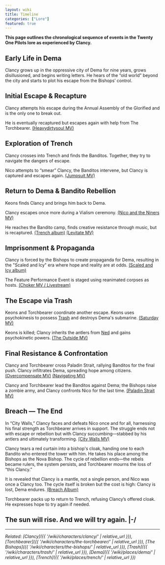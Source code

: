 ```yaml
---
layout: wiki
title: Timeline
categories: ["Lore"]
featured: true
---
```


**This page outlines the chronological sequence of events in the Twenty One Pilots lore as experienced by Clancy.**

<div class="timeline-container">

  <div class="timeline-section">
    <h2><span class="tape-accent-yellow">Early Life in Dema</span></h2>
    <div class="timeline-event">
      <div class="timeline-marker"></div>
      <div class="timeline-content">
        <p>Clancy grows up in the oppressive city of Dema for nine years, grows disillusioned, and begins writing letters. He hears of the “old world” beyond the city and starts to plot his escape from the Bishops’ control.</p>
      </div>
    </div>
  </div>

  <div class="timeline-section">
    <h2><span class="tape-accent-red">Initial Escape & Recapture</span></h2>
    <div class="timeline-event">
      <div class="timeline-marker"></div>
      <div class="timeline-content">
        <p>Clancy attempts his escape during the Annual Assembly of the Glorified and is the only one to break out.</p>
      </div>
    </div>
    <div class="timeline-event">
      <div class="timeline-marker"></div>
      <div class="timeline-content">
        <p>He is eventually recaptured but escapes again with help from The Torchbearer.
        <a href="{{ '/wiki/media/heavydirtysoul-mv/' | relative_url }}" class="timeline-event-link">(Heavydirtysoul MV)</a></p>
      </div>
    </div>
  </div>

  <div class="timeline-section">
    <h2><span class="tape-accent-yellow">Exploration of Trench</span></h2>
    <div class="timeline-event">
      <div class="timeline-marker"></div>
      <div class="timeline-content">
        <p>Clancy crosses into Trench and finds the Banditos. Together, they try to navigate the dangers of escape.</p>
      </div>
    </div>
    <div class="timeline-event">
      <div class="timeline-marker"></div>
      <div class="timeline-content">
        <p>Nico attempts to “smear” Clancy, the Banditos intervene, but Clancy is captured and escapes again.
        <a href="{{ '/wiki/media/jumpsuit-mv/' | relative_url }}" class="timeline-event-link">(Jumpsuit MV)</a></p>
      </div>
    </div>
  </div>

  <div class="timeline-section">
    <h2><span class="tape-accent-red">Return to Dema & Bandito Rebellion</span></h2>
    <div class="timeline-event">
      <div class="timeline-marker"></div>
      <div class="timeline-content">
        <p>Keons finds Clancy and brings him back to Dema.</p>
      </div>
    </div>
    <div class="timeline-event">
      <div class="timeline-marker"></div>
      <div class="timeline-content">
        <p>Clancy escapes once more during a Vialism ceremony.
        <a href="{{ '/wiki/media/nico-and-the-niners-mv/' | relative_url }}" class="timeline-event-link">(Nico and the Niners MV)</a></p>
      </div>
    </div>
    <div class="timeline-event">
      <div class="timeline-marker"></div>
      <div class="timeline-content">
        <p>He reaches the Bandito camp, finds creative resistance through music, but is recaptured.
        <a href="{{ '/wiki/media/trench-album/' | relative_url }}" class="timeline-event-link">(Trench album)</a>
        <a href="{{ '/wiki/media/levitate-mv/' | relative_url }}" class="timeline-event-link">(Levitate MV)</a>
        </p>
      </div>
    </div>
  </div>

  <div class="timeline-section">
    <h2><span class="tape-accent-yellow">Imprisonment & Propaganda</span></h2>
    <div class="timeline-event">
      <div class="timeline-marker"></div>
      <div class="timeline-content">
        <p>Clancy is forced by the Bishops to create propaganda for Dema, resulting in the "Scaled and Icy" era where hope and reality are at odds.
        <a href="{{ '/wiki/media/scaled-and-icy-album/' | relative_url }}" class="timeline-event-link">(Scaled and Icy album)</a></p>
      </div>
    </div>
    <div class="timeline-event">
      <div class="timeline-marker"></div>
      <div class="timeline-content">
        <p>The Feature Performance Event is staged using reanimated corpses as hosts.
        <a href="{{ '/wiki/media/choker-mv/' | relative_url }}" class="timeline-event-link">(Choker MV / Livestream)</a></p>
      </div>
    </div>
  </div>

  <div class="timeline-section">
    <h2><span class="tape-accent-red">The Escape via Trash</span></h2>
    <div class="timeline-event">
      <div class="timeline-marker"></div>
      <div class="timeline-content">
        <p>Keons and Torchbearer coordinate another escape. Keons uses psychokinesis to possess <a href="{{ '/wiki/characters/trash/' | relative_url }}">Trash</a> and destroys Dema's submarine.
        <a href="{{ '/wiki/media/saturday-mv/' | relative_url }}" class="timeline-event-link">(Saturday MV)</a></p>
      </div>
    </div>
    <div class="timeline-event">
      <div class="timeline-marker"></div>
      <div class="timeline-content">
        <p>Keons is killed; Clancy inherits the antlers from <a href="{{ '/wiki/characters/ned/' | relative_url }}">Ned</a> and gains psychokinetic powers.
        <a href="{{ '/wiki/media/the-outside-mv/' | relative_url }}" class="timeline-event-link">(The Outside MV)</a></p>
      </div>
    </div>
  </div>

  <div class="timeline-section">
    <h2><span class="tape-accent-yellow">Final Resistance & Confrontation</span></h2>
    <div class="timeline-event">
      <div class="timeline-marker"></div>
      <div class="timeline-content">
        <p>Clancy and Torchbearer cross Paladin Strait, rallying Banditos for the final push. Clancy infiltrates Dema, spreading hope among citizens.
        <a href="{{ '/wiki/media/overcompensate-mv/' | relative_url }}" class="timeline-event-link">(Overcompensate MV)</a>
        <a href="{{ '/wiki/media/navigating-mv/' | relative_url }}" class="timeline-event-link">(Navigating MV)</a>
        </p>
      </div>
    </div>
    <div class="timeline-event">
      <div class="timeline-marker"></div>
      <div class="timeline-content">
        <p>Clancy and Torchbearer lead the Banditos against Dema; the Bishops raise a zombie army, and Clancy confronts Nico for the last time.
        <a href="{{ '/wiki/media/paladin-strait-mv/' | relative_url }}" class="timeline-event-link">(Paladin Strait MV)</a></p>
      </div>
    </div>
  </div>

  <div class="timeline-section">
    <h2><span class="tape-accent-red">Breach — The End</span></h2>
    <div class="timeline-event">
      <div class="timeline-marker"></div>
      <div class="timeline-content">
          <p>In “City Walls,” Clancy faces and defeats Nico once and for all, harnessing his final strength as Torchbearer arrives in support. The struggle ends not with escape or rebellion but with Clancy succumbing—stabbed by his antlers and ultimately transforming. <a href="{{ '/wiki/media/city-walls-mv/' | relative_url }}" class="timeline-event-link">(City Walls MV)</a></p>
        </div>
    </div>
    <div class="timeline-marker"></div>
      <div class="timeline-content">
          <p>Clancy tears a red curtain into a bishop's cloak, handing one to each Bandito who entered the tower with him. He takes his place among the Bishops as the Nova Bishop. The cycle of rebellion ends—the rebels became rulers, the system persists, and Torchbearer mourns the loss of “this Clancy.”</p>
      </div>
    </div>
    <div class="timeline-marker"></div>
      <div class="timeline-content">
          <p>It is revealed that Clancy is a mantle, not a single person, and Nico was once a Clancy too. The cycle itself is broken but the cost is high: Clancy is lost, Dema endures. <a href="{{ '/wiki/albums/breach/' | relative_url }}" class="timeline-event-link">(Breach Album)</a></p>
          </div>
    </div>
    <div class="timeline-marker"></div>
      <div class="timeline-content">
          <p>Torchbearer packs up to return to Trench, refusing Clancy’s offered cloak. He expresses hope to try again if needed.</p>
          </div>
    </div>
      </div>
        <h2><span class="tape-accent-yellow">The sun will rise. And we will try again. |-/</span></h2>
    </div>

</div>

---

*Related: [Clancy]({{ '/wiki/characters/clancy/' | relative_url }}), [Torchbearer]({{ '/wiki/characters/the-torchbearer/' | relative_url }}), [The Bishops]({{ '/wiki/characters/the-bishops/' | relative_url }}), [Trash]({{ '/wiki/characters/trash/' | relative_url }}), [Dema]({{ '/wiki/places/dema/' | relative_url }}), [Trench]({{ '/wiki/places/trench/' | relative_url }})*
